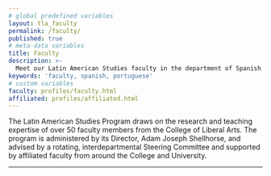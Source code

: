 ```yaml
---
# global predefined variables
layout: tla_faculty
permalink: /faculty/
published: true
# meta-data variables
title: Faculty
description: >-
  Meet our Latin American Studies faculty in the department of Spanish and Portuguese in the College of Liberal Arts at Temple University!
keywords: 'faculty, spanish, portuguese'
# custom variables
faculty: profiles/faculty.html
affiliated: profiles/affiliated.html
---
```

The Latin American Studies Program draws on the research and teaching expertise of over 50 faculty members from the College of Liberal Arts. The program is administered by its Director, Adam Joseph Shellhorse, and advised by a rotating, interdepartmental Steering Committee and supported by affiliated faculty from around the College and University.

___
